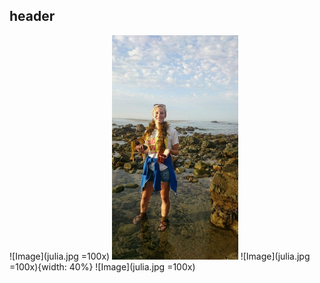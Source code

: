 ## header

![Image](julia.jpg =100x)
<img src="julia.jpg" width="40%">
![Image](julia.jpg =100x){width: 40%}
![Image](julia.jpg =100x) <!-- .element height="50%" width="50%" -->
